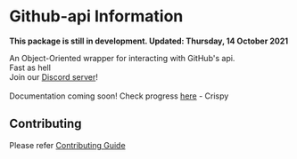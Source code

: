 # Github-api Information

**This package is still in development. Updated: Thursday, 14 October 2021**

An Object-Oriented wrapper for interacting with GitHub's api.<br />
Fast as hell <br />
Join our [Discord server](https://discord.gg/U8c8H3sRZW)! 
<br /> <br /> 
Documentation coming soon! Check progress [here](https://github.com/GmBodhi/github-api/issues/8) - Crispy 

## Contributing
Please refer [Contributing Guide](./CONTRIBUTING.md)

